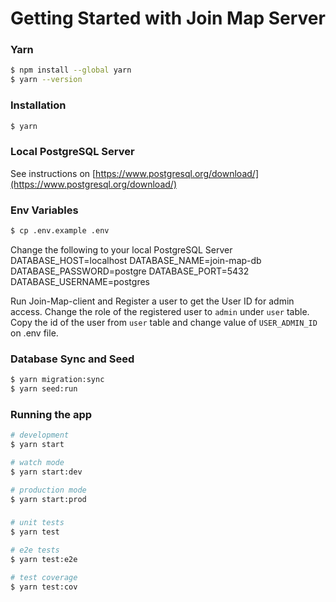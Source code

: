 # Getting Started with Join Map Server

### Yarn

```bash
$ npm install --global yarn
$ yarn --version
```

### Installation

```bash
$ yarn
```

### Local PostgreSQL Server
See instructions on [https://www.postgresql.org/download/](https://www.postgresql.org/download/)


### Env Variables
```bash
$ cp .env.example .env
```

Change the following to your local PostgreSQL Server
DATABASE_HOST=localhost
DATABASE_NAME=join-map-db
DATABASE_PASSWORD=postgre
DATABASE_PORT=5432
DATABASE_USERNAME=postgres

Run Join-Map-client and Register a user to get the User ID for admin access.
Change the role of the registered user to `admin` under `user` table.
Copy the id of the user from `user` table and change value of `USER_ADMIN_ID` on .env file.



### Database Sync and Seed

```bash
$ yarn migration:sync
$ yarn seed:run
```

### Running the app

```bash
# development
$ yarn start

# watch mode
$ yarn start:dev

# production mode
$ yarn start:prod
```

###
```bash
# unit tests
$ yarn test

# e2e tests
$ yarn test:e2e

# test coverage
$ yarn test:cov
```
